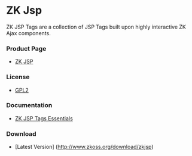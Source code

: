 ZK Jsp
========

ZK JSP Tags are a collection of JSP Tags built upon highly interactive ZK Ajax components.

### Product Page
 * [ZK JSP](http://www.zkoss.org/product/zkjsp)

### License
 * [GPL2](http://www.gnu.org/licenses/old-licenses/gpl-2.0.html)
 
### Documentation
 * [ZK JSP Tags Essentials](http://www.zkoss.org/documentation/zkjsp)

### Download
 * [Latest Version] (http://www.zkoss.org/download/zkjsp)
